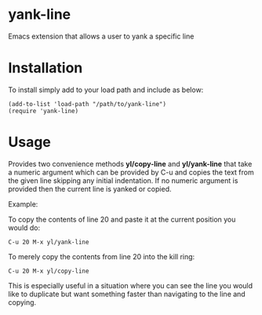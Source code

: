 yank-line
=========

Emacs extension that allows a user to yank a specific line

# Installation

To install simply add to your load path and include as below:

    (add-to-list 'load-path "/path/to/yank-line")
    (require 'yank-line)
    
# Usage

Provides two convenience methods __yl/copy-line__ and __yl/yank-line__ that take
a numeric argument which can be provided by C-u and copies the text from the
given line skipping any initial indentation. If no numeric argument is provided
then the current line is yanked or copied.

Example:

To copy the contents of line 20 and paste it at the current position you would
do:

    C-u 20 M-x yl/yank-line

To merely copy the contents from line 20 into the kill ring:

    C-u 20 M-x yl/copy-line

This is especially useful in a situation where you can see the line you would
like to duplicate but want something faster than navigating to the line and
copying.